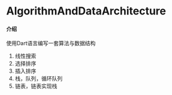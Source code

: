 # AlgorithmAndDataArchitecture

#### 介绍
使用Dart语言编写一套算法与数据结构
1. 线性搜索
2. 选择排序
3. 插入排序
4. 栈，队列，循环队列
5. 链表，链表实现栈


